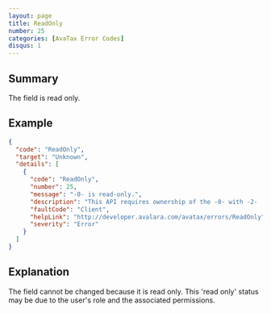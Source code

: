 ```yaml
---
layout: page
title: ReadOnly
number: 25
categories: [AvaTax Error Codes]
disqus: 1
---
```


## Summary

The field is read only. 

## Example

```json
{
  "code": "ReadOnly",
  "target": "Unknown",
  "details": [
    {
      "code": "ReadOnly",
      "number": 25,
      "message": "-0- is read-only.",
      "description": "This API requires ownership of the -0- with -2- '-1-'.  You have read-only permissions for this object.",
      "faultCode": "Client",
      "helpLink": "http://developer.avalara.com/avatax/errors/ReadOnly",
      "severity": "Error"
    }
  ]
}
```

## Explanation

The field cannot be changed because it is read only. This 'read only' status may be due to the user's role and the associated permissions. 
